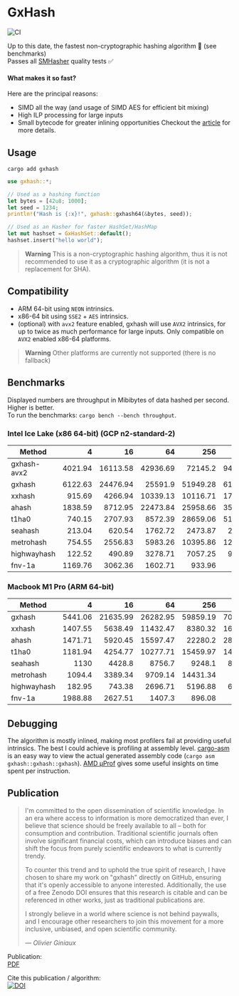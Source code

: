 # GxHash
![CI](https://github.com/ogxd/gxhash-rust/actions/workflows/rust.yml/badge.svg)

Up to this date, the fastest non-cryptographic hashing algorithm 🚀 (see benchmarks)  
Passes all [SMHasher](https://github.com/rurban/smhasher) quality tests ✅

#### What makes it so fast?
Here are the principal reasons:
- SIMD all the way (and usage of SIMD AES for efficient bit mixing)
- High ILP processing for large inputs
- Small bytecode for greater inlining opportunities
Checkout the [article](https://github.com/ogxd/gxhash-rust/blob/main/article/article.pdf) for more details.

## Usage
```
cargo add gxhash
```

```rust
use gxhash::*;

// Used as a hashing function
let bytes = [42u8; 1000];
let seed = 1234;
println!("Hash is {:x}!", gxhash::gxhash64(&bytes, seed));

// Used as an Hasher for faster HashSet/HashMap
let mut hashset = GxHashSet::default();
hashset.insert("hello world");
```

> **Warning**
> This is a non-cryptographic hashing algorithm, thus it is not recommended to use it as a cryptographic algorithm (it is not a replacement for SHA).

## Compatibility
- ARM 64-bit using `NEON` intrinsics.
- x86-64 bit using `SSE2` + `AES` intrinsics.
- (optional) with `avx2` feature enabled, gxhash will use `AVX2` intrinsics, for up to twice as much performance for large inputs. Only compatible on `AVX2` enabled x86-64 platforms.

> **Warning**
> Other platforms are currently not supported (there is no fallback)

## Benchmarks
Displayed numbers are throughput in Mibibytes of data hashed per second. Higher is better.  
To run the benchmarks: `cargo bench --bench throughput`.

### Intel Ice Lake (x86 64-bit) (GCP n2-standard-2)

| Method      |       4 |       16 |       64 |      256 |     1024 |     4096 |    16384 |
|-------------|--------:|---------:|---------:|---------:|---------:|---------:|---------:|
| gxhash-avx2 | 4021.94 | 16113.58 | 42936.69 |  72145.2 | 94127.12 | 98261.24 | 100333.4 |
| gxhash      | 6122.63 | 24476.94 |  25591.9 | 51949.28 | 61253.58 | 64774.75 | 65708.38 |
| xxhash      |  915.69 |  4266.94 | 10339.13 | 10116.71 | 17164.93 | 20135.65 | 22834.07 |
| ahash       | 1838.59 |  8712.95 | 22473.84 | 25958.66 | 35090.25 | 38440.04 |  39308.7 |
| t1ha0       |  740.15 |  2707.93 |  8572.39 | 28659.06 | 51202.34 | 59918.76 | 65902.36 |
| seahash     |  213.04 |   620.54 |  1762.72 |  2473.87 |  2761.71 |  2837.24 |  2860.51 |
| metrohash   |  754.55 |  2556.83 |  5983.26 | 10395.86 | 12738.02 | 13492.63 | 13624.54 |
| highwayhash |  122.52 |   490.89 |  3278.71 |  7057.25 |  9726.72 | 10743.01 | 11036.79 |
| fnv-1a      | 1169.76 |  3062.36 |  1602.71 |   933.96 |   833.82 |   811.77 |   808.07 |

### Macbook M1 Pro (ARM 64-bit)

| Method             |       4 |       16 |       64 |      256 |     1024 |     4096 |    16384 |
|--------------------|--------:|---------:|---------:|---------:|---------:|---------:|---------:|
| gxhash             | 5441.06 | 21635.99 | 26282.95 | 59859.19 | 70175.71 | 74723.96 | 75020.74 |
| xxhash             | 1407.55 |  5638.49 | 11432.47 |  8380.32 | 16289.65 | 18690.69 | 19310.57 |
| ahash              | 1471.71 |  5920.45 | 15597.47 |  22280.2 | 28672.62 |    29631 | 31174.07 |
| t1ha0              | 1181.94 |  4254.77 | 10277.71 | 15459.97 | 14120.73 | 13741.89 |  13743.4 |
| seahash            |    1130 |   4428.8 |   8756.7 |   9248.1 |  8357.73 |  8085.24 |   8056.4 |
| metrohash          |  1094.4 |  3389.34 |  9709.14 | 14431.34 |    17470 | 17679.48 |  17931.1 |
| highwayhash        |  182.95 |   743.38 |  2696.71 |  5196.88 |  6573.42 |  7061.91 |  7170.97 |
| fnv-1a             | 1988.88 |  2627.51 |   1407.3 |   896.08 |   777.74 |   753.23 |   745.68 |

## Debugging
The algorithm is mostly inlined, making most profilers fail at providing useful intrinsics. The best I could achieve is profiling at assembly level. [cargo-asm](https://github.com/gnzlbg/cargo-asm) is an easy way to view the actual generated assembly code (`cargo asm gxhash::gxhash::gxhash`). [AMD μProf](https://www.amd.com/en/developer/uprof.html) gives some useful insights on time spent per instruction.

## Publication
> I'm committed to the open dissemination of scientific knowledge. In an era where access to information is more democratized than ever, I believe that science should be freely available to all – both for consumption and contribution. Traditional scientific journals often involve significant financial costs, which can introduce biases and can shift the focus from purely scientific endeavors to what is currently trendy. 
>
> To counter this trend and to uphold the true spirit of research, I have chosen to share my work on "gxhash" directly on GitHub, ensuring that it's openly accessible to anyone interested. Additionally, the use of a free Zenodo DOI ensures that this research is citable and can be referenced in other works, just as traditional publications are. 
>
> I strongly believe in a world where science is not behind paywalls, and I encourage other researchers to join this movement for a more inclusive, unbiased, and open scientific community.
>
> _— Olivier Giniaux_

Publication:  
[PDF](https://github.com/ogxd/gxhash-rust/blob/main/article/article.pdf)

Cite this publication / algorithm:  
[![DOI](https://zenodo.org/badge/690754256.svg)](https://zenodo.org/badge/latestdoi/690754256)
